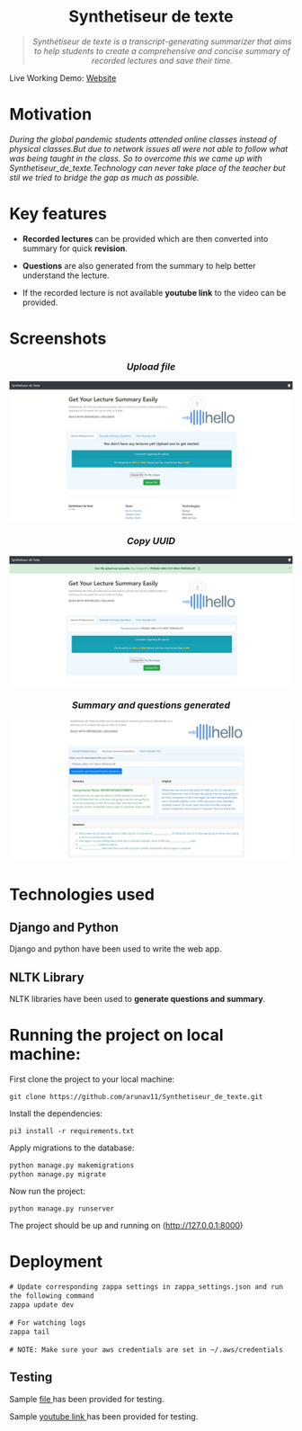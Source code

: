 <div align="center">
<h1>Synthetiseur de texte</h1>
<blockquote>
<p><i>Synthétiseur de texte is a transcript-generating summarizer that aims to help students to create a comprehensive and concise summary of recorded lectures and save their time.</b></i></p>
</blockquote>
</div>
Live Working Demo: <a href="0dwf3qmn8j.execute-api.us-east-1.amazonaws.com/dev"> Website </a>


# Motivation
<i> During the global pandemic students attended online classes instead of physical classes.But due to network issues all were not able to follow what was being taught in the class. So to overcome this we came up with Synthetiseur_de_texte.Technology can never take place of the teacher but stil we tried to bridge the gap as much as possible.</i>

# Key features 
* **Recorded lectures** can be provided which are then converted into summary for quick **revision**.

* **Questions** are also generated from the summary to help better understand the lecture.

* If the recorded lecture is not available **youtube link** to the video can be provided.

# Screenshots


<div align="center"><i><h3>Upload file</h3></i></div>

![ss1](/website-1.JPG)




<div align="center"><h3><i>Copy UUID </i></h3></div>

![ss2](/webiste-2.JPG)




<div align="center"><h3><i>Summary and questions generated</h3></i></div>

![ss3](/website3.JPG)




# Technologies used
## Django and Python 
Django and python have been used to write the web app.
## NLTK Library
NLTK libraries have been used to **generate questions and summary**.

# Running the project on local machine:
First clone the project to your local machine:
```
git clone https://github.com/arunav11/Synthetiseur_de_texte.git
```
Install the dependencies:
```
pi3 install -r requirements.txt 
```
Apply migrations to the database:
```
python manage.py makemigrations
python manage.py migrate
```
Now run the project:
```
python manage.py runserver
```

The project should be up and running on (http://127.0.0.1:8000)

# Deployment
```
# Update corresponding zappa settings in zappa_settings.json and run the following command
zappa update dev 

# For watching logs
zappa tail

# NOTE: Make sure your aws credentials are set in ~/.aws/credentials
```

## Testing 
Sample <a href="https://synthetiseur-de-texte-files.s3.amazonaws.com/files/sample.mp4"> file </a> has been provided for testing.
 
 
 
 Sample <a href="https://www.youtube.com/watch?v=beAvFHP4wDI&ab_channel=OneMinuteEconomics"> youtube link </a> has been provided for testing.
 
 


